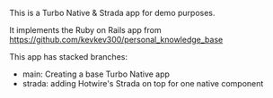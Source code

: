 This is a Turbo Native & Strada app for demo purposes.

It implements the Ruby on Rails app from https://github.com/kevkev300/personal_knowledge_base

This app has stacked branches:

- main: Creating a base Turbo Native app
- strada: adding Hotwire's Strada on top for one native component
